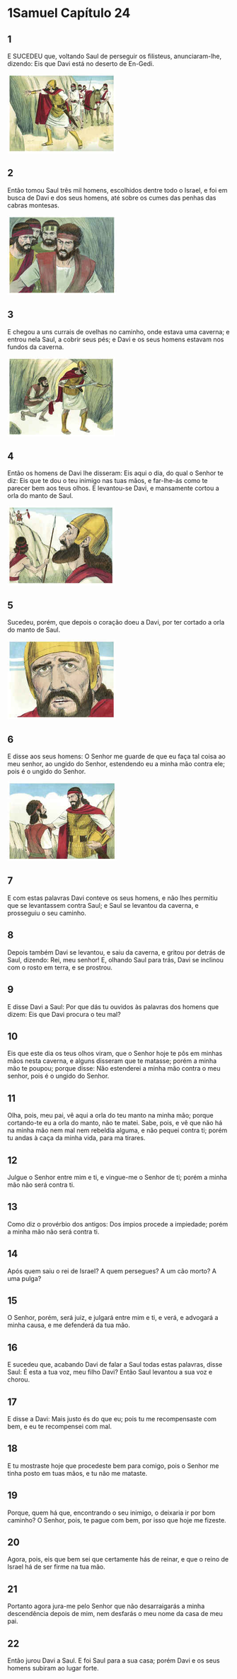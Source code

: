 # 1Samuel Capítulo 24

## 1
E SUCEDEU que, voltando Saul de perseguir os filisteus, anunciaram-lhe, dizendo: Eis que Davi está no deserto de En-Gedi.

![](../.img/1Sm/24/1-0.jpg)

## 2
Então tomou Saul três mil homens, escolhidos dentre todo o Israel, e foi em busca de Davi e dos seus homens, até sobre os cumes das penhas das cabras montesas.

![](../.img/1Sm/24/2-0.jpg)

## 3
E chegou a uns currais de ovelhas no caminho, onde estava uma caverna; e entrou nela Saul, a cobrir seus pés; e Davi e os seus homens estavam nos fundos da caverna.

![](../.img/1Sm/24/3-0.jpg)

## 4
Então os homens de Davi lhe disseram: Eis aqui o dia, do qual o Senhor te diz: Eis que te dou o teu inimigo nas tuas mãos, e far-lhe-ás como te parecer bem aos teus olhos. E levantou-se Davi, e mansamente cortou a orla do manto de Saul.

![](../.img/1Sm/24/4-0.jpg)

## 5
Sucedeu, porém, que depois o coração doeu a Davi, por ter cortado a orla do manto de Saul.

![](../.img/1Sm/24/5-0.jpg)

## 6
E disse aos seus homens: O Senhor me guarde de que eu faça tal coisa ao meu senhor, ao ungido do Senhor, estendendo eu a minha mão contra ele; pois é o ungido do Senhor.

![](../.img/1Sm/24/6-0.jpg)

## 7
E com estas palavras Davi conteve os seus homens, e não lhes permitiu que se levantassem contra Saul; e Saul se levantou da caverna, e prosseguiu o seu caminho.

## 8
Depois também Davi se levantou, e saiu da caverna, e gritou por detrás de Saul, dizendo: Rei, meu senhor! E, olhando Saul para trás, Davi se inclinou com o rosto em terra, e se prostrou.

## 9
E disse Davi a Saul: Por que dás tu ouvidos às palavras dos homens que dizem: Eis que Davi procura o teu mal?

## 10
Eis que este dia os teus olhos viram, que o Senhor hoje te pôs em minhas mãos nesta caverna, e alguns disseram que te matasse; porém a minha mão te poupou; porque disse: Não estenderei a minha mão contra o meu senhor, pois é o ungido do Senhor.

## 11
Olha, pois, meu pai, vê aqui a orla do teu manto na minha mão; porque cortando-te eu a orla do manto, não te matei. Sabe, pois, e vê que não há na minha mão nem mal nem rebeldia alguma, e não pequei contra ti; porém tu andas à caça da minha vida, para ma tirares.

## 12
Julgue o Senhor entre mim e ti, e vingue-me o Senhor de ti; porém a minha mão não será contra ti.

## 13
Como diz o provérbio dos antigos: Dos ímpios procede a impiedade; porém a minha mão não será contra ti.

## 14
Após quem saiu o rei de Israel? A quem persegues? A um cão morto? A uma pulga?

## 15
O Senhor, porém, será juiz, e julgará entre mim e ti, e verá, e advogará a minha causa, e me defenderá da tua mão.

## 16
E sucedeu que, acabando Davi de falar a Saul todas estas palavras, disse Saul: É esta a tua voz, meu filho Davi? Então Saul levantou a sua voz e chorou.

## 17
E disse a Davi: Mais justo és do que eu; pois tu me recompensaste com bem, e eu te recompensei com mal.

## 18
E tu mostraste hoje que procedeste bem para comigo, pois o Senhor me tinha posto em tuas mãos, e tu não me mataste.

## 19
Porque, quem há que, encontrando o seu inimigo, o deixaria ir por bom caminho? O Senhor, pois, te pague com bem, por isso que hoje me fizeste.

## 20
Agora, pois, eis que bem sei que certamente hás de reinar, e que o reino de Israel há de ser firme na tua mão.

## 21
Portanto agora jura-me pelo Senhor que não desarraigarás a minha descendência depois de mim, nem desfarás o meu nome da casa de meu pai.

## 22
Então jurou Davi a Saul. E foi Saul para a sua casa; porém Davi e os seus homens subiram ao lugar forte.

